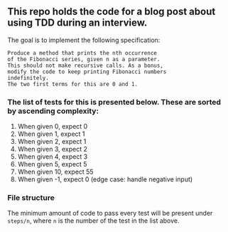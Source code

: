 ## This repo holds the code for a blog post about using TDD during an interview.

The goal is to implement the following specification:
```
Produce a method that prints the nth occurrence 
of the Fibonacci series, given n as a parameter. 
This should not make recursive calls. As a bonus, 
modify the code to keep printing Fibonacci numbers 
indefinitely. 
The two first terms for this are 0 and 1.
```

### The list of tests for this is presented below. These are sorted by ascending complexity:
1. When given 0, expect 0
1. When given 1, expect 1
1. When given 2, expect 1
1. When given 3, expect 2
1. When given 4, expect 3
1. When given 5, expect 5
1. When given 10, expect 55
1. When given -1, expect 0 (edge case: handle negative input)

### File structure
The minimum amount of code to pass every test will be present under `steps/n`, 
where `n` is the number of the test in the list above.